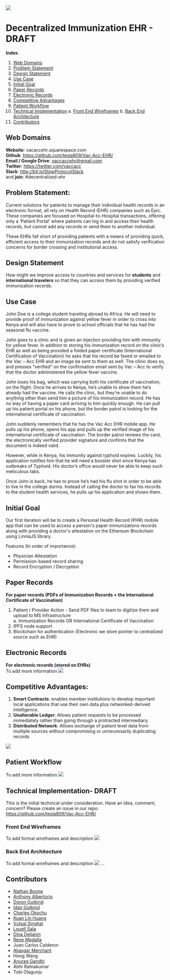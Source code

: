 
<img src="whitepaper-assets/Vac-Acc-logo.png" />

<link href="whitepaper-style.css" rel="stylesheet"></link>

# Decentralized Immunization EHR - DRAFT

**Index**:
1. [Web Domains](#web-domains)
2. [Problem Statement](#problem-statement)
3. [Design Statement](#design-statement)
4. [Use Case](#use-case)
5. [Initial Goal](#initial-goal)
6. [Paper Records](#paper-records)
7. [Electronic Records](#electronic-records)
8. [Competitive Advantages](#competitive-advantages)
9. [Patient Workflow](#patient-workflow)
10. [Technical Implementation](#technical-implementation-draft)
  a. [Front End Wireframes](#front-end-wireframes)
  b. [Back End Architecture](#back-end-architecture)
11. [Contributors](#contributors)

## Web Domains
**Website**: vacaccehr.squarespace.com  
**Github**: https://github.com/tesla809/Vac-Acc-EHR/  
**Email / Google Drive**: vaccaccehr@gmail.com  
**Twitter**: https://twitter.com/vaccacc  
**Slack**: http://bit.ly/StowProtocolSlack  
and **join**: #decentralized-ehr  

## Problem Statement:
Current solutions for patients to manage their individual health records in an electronic format, all rely on Health Record (EHR) companies such as Epic. These companies are focused on Hospital-to-Hospital transactions, offering only a ‘Patient Portal’ where patients can log in and access their health records, but cannot add any records or send them to another individual.

These EHRs fall short of providing patients with a means of providing quick, efficient access to their immunization records and do not satisfy verification concerns for border crossing and institutional access.

## Design Statement
How might we improve access to countries and services for **students** and **international travelers** so that they can access them by providing verified immunization records.

## Use Case
John Doe is a college student traveling abroad to Africa. He will need to provide proof of immunization against yellow fever in order to cross into Kenya and will also have to prove to school officials that he has had the seasonal flu vaccine.

John goes to a clinic and is given an injection providing him with immunity for yellow fever. In addition to storing his immunization record on the clinic’s EHR as well as being provided a folded paper certificate (International Certification of Vaccination) he asks that his record be faxed or emailed to the Vac – Acc EHR and an image be sent to them as well. The clinic does so, and presses “verified” on the confirmation email sent by Vac – Acc to verify that the doctor administered the yellow fever vaccine.

John loses his bag, which was carrying both his certificate of vaccination, on the flight. Once he arrives to Kenya, he’s unable to show them he’s already had the vaccine. He calls the clinic, but they’re unable to do anything other than send him a picture of his immunization record. He has no way of having a paper card arriving to him quickly enough. He can pull up his patient portal on his phone, but the border patrol is looking for the international certificate of vaccination.

John suddenly remembers that he has the Vac Acc EHR mobile app. He pulls up his phone, opens his app and pulls up the verified image of his international certificate of vaccination. The border patrol reviews the card, the electronically verified provider signature and confirms that the document is indeed valid.

However, while in Kenya, his immunity against typhoid expires. Luckily, his application notifies him that he will need a booster shot since Kenya has outbreaks of Typhoid. His doctor’s office would never be able to keep such meticulous tabs.

Once John is back, he has to prove he’s had his flu shot in order to be able to live in the college dorms. Instead of calling the doctor to fax his records to the student health services, he pulls up his application and shows them.

## Initial Goal
Our first iteration will be to create a Personal Health Record (PHR) mobile app that can be used to access a person's paper immunizations records along with providing a doctor's attestation on the Ethereum Blockchain using LinniaJS library.

Features (In order of importance):
- Physician Attestation
- Permission-based record sharing
- Record Encryption / Decryption

## Paper Records
**For paper records (PDFs of Immunization Records + the International Certificate of Vaccination)**

1. Patient / Provider Action - Send PDF files to team to digitize them and upload to MS Infrastructure  
a. Immunization Records OR International Certificate of Vaccination
2. IPFS node support
3. Blockchain for authentication (Electronic we store pointer to centralized source such as EHR)

## Electronic Records
**For electronic records (stored on EHRs)**  
To add more information
<img src="whitepaper-assets/ehr-workflow-white-paper.png" />


## Competitive Advantages:
1. **Smart Contracts**: enables member institutions to develop important local applications that use their own data plus networked-derived intelligence.
2. **Unalterable Ledger**: Allows patient requests to be processed immediately rather than going through a protracted intermediary.
3. **Distributed Network**: Allows exchange of patient level data from multiple sources without compromising or unnecessarily duplicating records

<img src="whitepaper-assets/native-app-features-whitepaper.png" />

## Patient Workflow
To add more information
<img id="ghetto-front-end-ui" src="whitepaper-assets/initial-patient-workflow.png" />

## Technical Implementation- DRAFT
This is the initial technical under consideration. Have an idea, comment, concern? Please create an issue in our repo: https://github.com/tesla809/Vac-Acc-EHR/

### Front End Wireframes
To add formal wireframes and description
<img src="whitepaper-assets/ghetto-UI-wireframes.JPG" />

### Back End Architecture
To add formal wireframes and description
<img src="whitepaper-assets/initial-back-end-architecture.png" />
...

## Contributors
- [Nathan Boone](https://github.com/nathanboone)  
- [Anthony Albertorio](https://github.com/tesla809)
- [Doron Gutkind](https://github.com/dgutkind)
- [Idan Gutkind](https://github.com/idangutkind)  
- [Charles Okochu](https://github.com/ocobra)
- [Kuan Lin Huang](https://github.com/kuanlinhuang)  
- [Vutsal Singhal](https://github.com/vutsalsinghal)
- [Louell Sala](https://github.com/Alchemist21)
- [Dina Deljanin](https://github.com/dinadeljanin)
- [Rene Medalla](https://github.com/renegmed)
- Juan Carlos Calderon
- [Aliasgar Merchant](https://github.com/alijnmerchant21)    
- Hong Wang
- [Anurag Gandhi](https://github.com/anurag1604)  
- Abhi Ratnakumar   
- Tobi Olagunju
